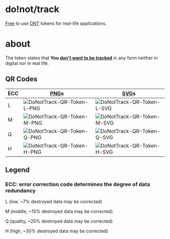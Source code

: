 # do!not/track

[Free](https://creativecommons.org/licenses/by-sa/4.0/) to use [DNT](https://en.wikipedia.org/wiki/Do_Not_Track) tokens for real-life applications.

# about

The token states that **You [don't want to be tracked](https://en.wikipedia.org/wiki/Do_Not_Track_legislation)** in any form neither in digital nor in real life.

## QR Codes

| ECC | [PNG](https://en.wikipedia.org/wiki/Portable_Network_Graphics)s | [SVG](https://en.wikipedia.org/wiki/Scalable_Vector_Graphics)s |
| --- | ---- | ---- |
|  L  | <img src="https://api.qrserver.com/v1/create-qr-code/?data=https%3A%2F%2Fdo-not.org%2Ftrack%2F&amp;format=png&amp;ecc=L" alt="DoNotTrack-QR-Token-L-PNG" title="DoNotTrack-QR-Token-L-PNG" /> | <img src="https://api.qrserver.com/v1/create-qr-code/?data=https%3A%2F%2Fdo-not.org%2Ftrack%2F&amp;format=svg&amp;ecc=L" alt="DoNotTrack-QR-Token-L-SVG" title="DoNotTrack-QR-Token-L-SVG" /> |
|  M  | <img src="https://api.qrserver.com/v1/create-qr-code/?data=https%3A%2F%2Fdo-not.org%2Ftrack%2F&amp;format=png&amp;ecc=M" alt="DoNotTrack-QR-Token-M-PNG" title="DoNotTrack-QR-Token-M-PNG" /> | <img src="https://api.qrserver.com/v1/create-qr-code/?data=https%3A%2F%2Fdo-not.org%2Ftrack%2F&amp;format=svg&amp;ecc=M" alt="DoNotTrack-QR-Token-M-SVG" title="DoNotTrack-QR-Token-M-SVG" /> |
|  Q  | <img src="https://api.qrserver.com/v1/create-qr-code/?data=https%3A%2F%2Fdo-not.org%2Ftrack%2F&amp;format=png&amp;ecc=Q" alt="DoNotTrack-QR-Token-Q-PNG" title="DoNotTrack-QR-Token-Q-PNG" /> | <img src="https://api.qrserver.com/v1/create-qr-code/?data=https%3A%2F%2Fdo-not.org%2Ftrack%2F&amp;format=svg&amp;ecc=Q" alt="DoNotTrack-QR-Token-Q-SVG" title="DoNotTrack-QR-Token-Q-SVG" /> |
|  H  | <img src="https://api.qrserver.com/v1/create-qr-code/?data=https%3A%2F%2Fdo-not.org%2Ftrack%2F&amp;format=png&amp;ecc=H" alt="DoNotTrack-QR-Token-H-PNG" title="DoNotTrack-QR-Token-H-PNG" /> | <img src="https://api.qrserver.com/v1/create-qr-code/?data=https%3A%2F%2Fdo-not.org%2Ftrack%2F&amp;format=svg&amp;ecc=H" alt="DoNotTrack-QR-Token-H-SVG" title="DoNotTrack-QR-Token-H-SVG" /> |

## Legend

### ECC: error correction code determines the degree of data redundancy
L (low, ~7% destroyed data may be corrected)

M (middle, ~15% destroyed data may be corrected)

Q (quality, ~25% destroyed data may be corrected)

H (high, ~30% destroyed data may be corrected)
